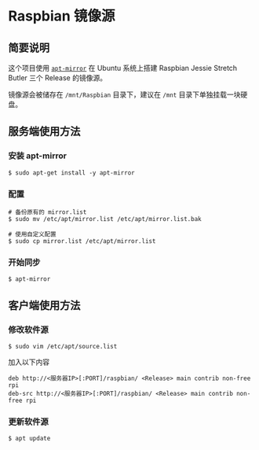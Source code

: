 # Raspbian 镜像源

## 简要说明

这个项目使用 [`apt-mirror`](https://github.com/apt-mirror/apt-mirror) 在 Ubuntu 系统上搭建 Raspbian Jessie Stretch Butler 三个 Release 的镜像源。

镜像源会被储存在 `/mnt/Raspbian` 目录下，建议在 `/mnt` 目录下单独挂载一块硬盘。

## 服务端使用方法

### 安装 apt-mirror

```shell
$ sudo apt-get install -y apt-mirror
```

### 配置

```shell
# 备份原有的 mirror.list
$ sudo mv /etc/apt/mirror.list /etc/apt/mirror.list.bak

# 使用自定义配置
$ sudo cp mirror.list /etc/apt/mirror.list
```

### 开始同步

```shell
$ apt-mirror
```

## 客户端使用方法

### 修改软件源

```shell
$ sudo vim /etc/apt/source.list
```

加入以下内容

```
deb http://<服务器IP>[:PORT]/raspbian/ <Release> main contrib non-free rpi
deb-src http://<服务器IP>[:PORT]/raspbian/ <Release> main contrib non-free rpi

```

### 更新软件源

```shell
$ apt update
```
